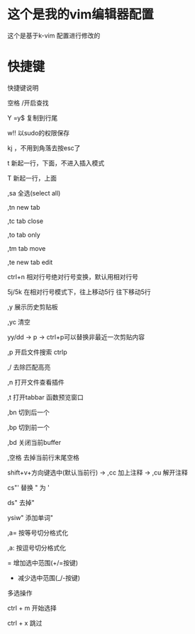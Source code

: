这个是我的vim编辑器配置
===

这个是基于k-vim 配置进行修改的

快捷键
===

快捷键说明

空格 /开启查找

Y   =y$   复制到行尾

w!!  以sudo的权限保存

kj   <Esc>，不用到角落去按esc了

t    新起一行，下面，不进入插入模式

T    新起一行，上面

,sa   全选(select all)

,tn  new tab

,tc  tab close

,to  tab only

,tm  tab move

,te  new tab edit

ctrl+n  相对行号绝对行号变换，默认用相对行号

5j/5k  在相对行号模式下，往上移动5行 往下移动5行

,y 展示历史剪贴板

,yc 清空

yy/dd -> p -> ctrl+p可以替换非最近一次剪贴内容

,p 开启文件搜索 ctrlp

,/ 去除匹配高亮

,n 打开文件查看插件

,t 打开tabbar 函数预览窗口

,bn   切到后一个

,bp   切到前一个

,bd   关闭当前buffer

,空格    去掉当前行末尾空格

shift+v+方向键选中(默认当前行)   ->  ,cc  加上注释  -> ,cu 解开注释

cs"' 替换 " 为 '

ds" 去掉"

ysiw"  添加单词"

,a=  按等号切分格式化

,a:  按逗号切分格式化

= 增加选中范围(+/=按键)

- 减少选中范围(_/-按键)

多选操作

ctrl + m 开始选择

ctrl + x 跳过

